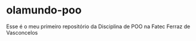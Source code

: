 # olamundo-poo
Esse é o meu primeiro repositório da Disciplina de POO na Fatec Ferraz de Vasconcelos
